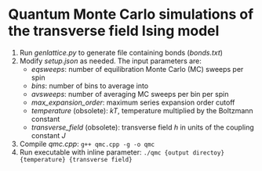 # Quantum Monte Carlo simulations of the transverse field Ising model

1. Run *genlattice.py* to generate file containing bonds (*bonds.txt*)
2. Modify *setup.json* as needed. The input parameters are:
	* *eqsweeps*: number of equilibration Monte Carlo (MC) sweeps per spin
	* *bins*: number of bins to average into
	* *avsweeps*: number of averaging MC sweeps per bin per spin
	* *max_expansion_order*: maximum series expansion order cutoff
	* *temperature* (obsolete): *kT*, temperature multiplied by the Boltzmann constant
	* *transverse_field* (obsolete): transverse field *h* in units of the coupling constant *J*
3. Compile *qmc.cpp*:
	```g++ qmc.cpp -g -o qmc```
4. Run executable with inline parameter:
	```./qmc {output directoy} {temperature} {transverse field}```
